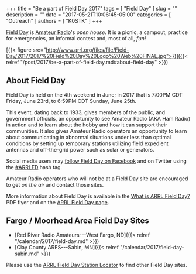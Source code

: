 +++
title = "Be a part of Field Day 2017"
tags = [ "Field Day" ]
slug = ""
description = ""
date = "2017-05-21T10:06:45-05:00"
categories = [ "Outreach" ]
authors = [ "K0STK" ]
+++

[Field Day](http://www.arrl.org/field-day) is [Amateur
Radio](http://www.arrl.org/what-is-ham-radio)'s *open house*.
It is a picnic, a campout, practice for emergencies, an informal contest and,
most of all, *fun*!

[{{< figure src="http://www.arrl.org/files/file/Field-Day/2017/2017%20Field%20Day%20Logo%20Web%20FINAL.jpg">}}]({{< relref "/post/2017/be-a-part-of-field-day.md#about-field-day" >}})

<!--more-->
## About Field Day

Field Day is held on the 4th weekend in June; in 2017 that
is 7:00PM CDT Friday, June 23rd, to 6:59PM CDT Sunday, June 25th. 

This event, dating back to 1933, gives members of the public, and
government officials, an opportunity to see Amateur Radio (AKA Ham
Radio) in action and to learn about the hobby and how it can support
their communities. It also gives Amateur Radio operators an opportunity
to learn about communicating in abnormal situations under less than
optimal conditions by setting up temporary stations utilizing field
expedient antennas and off-the-grid power such as solar or generators.

Social media users may
[follow Field Day on Facebook](https://www.facebook.com/events/1753742661610196/?acontext=%7B%22source%22%3A5%2C%22page_id_source%22%3A20069212407%2C%22action_history%22%3A%5B%7B%22surface%22%3A%22page%22%2C%22mechanism%22%3A%22main_list%22%2C%22extra_data%22%3A%22%7B%5C%22page_id%5C%22%3A20069212407%2C%5C%22tour_id%5C%22%3Anull%7D%22%7D%5D%2C%22has_source%22%3Atrue%7D) and on Twitter using the
[#ARRLFD](https://twitter.com/search?q=%23arrlfd&src=typd) hash tag. 

Amateur Radio operators who will not be at a Field Day site are
encouraged to get *on the air* and contact those sites.

More information about Field Day is available in the
[What is ARRL Field Day?](http://www.arrl.org/files/file/Field-Day/2017/6-2017%20FD%20Flier1.pdf)
PDF flyer and on the [ARRL Field Day page](http://www.arrl.org/field-day).

## Fargo / Moorhead Area Field Day Sites

* [Red River Radio Amateurs---West Fargo, ND]({{< relref "/calendar/2017/field-day.md" >}})
* [Clay County ARES---Sabin, MN]({{< relref "/calendar/2017/field-day-sabin.md" >}})

Please use the
[ARRL Field Day Station Locator](http://www.arrl.org/field-day-locator)
to find other Field Day sites.

